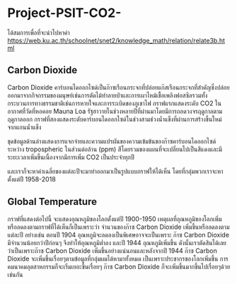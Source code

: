 # Project-PSIT-CO2-

ได้สมการเพื่อที่จะนำไปหาค่า https://web.ku.ac.th/schoolnet/snet2/knowledge_math/relation/relate3b.html

Carbon Dioxide
---------------------------------
Carbon Dioxide
คาร์บอนไดออกไซด์เป็นก๊าซเรือนกระจกที่ปล่อยแก๊สเรือนกระจกที่สำคัญซึ่งปล่อยออกมาจากกิจกรรมของมนุษย์เช่นการตัดไม้ทำลายป่าและการเผาไหม้เชื้อเพลิงฟอสซิลรวมทั้งกระบวนการทางธรรมชาติเช่นการหายใจและการระเบิดของภูเขาไฟ กราฟแรกแสดงระดับ CO2 ในอากาศที่วัดที่หอคอย Mauna Loa รัฐฮาวายในช่วงหลายปีที่ผ่านมาโดยมีการถอดวงจรฤดูกาลตามฤดูกาลออก กราฟที่สองแสดงระดับคาร์บอนไดออกไซด์ในช่วงสามช่วงน้ำแข็งที่ผ่านการสร้างขึ้นใหม่จากแกนน้ำแข็ง

ชุดข้อมูลด้านล่างแสดงการแจกจ่ายและความแปรผันของความเข้มข้นของก๊าซคาร์บอนไดออกไซด์ระหว่าง tropospheric ในส่วนต่อล้าน (ppm) สีโดยรวมของแผนที่จะเปลี่ยนไปเป็นสีแดงและมีระยะเวลาเพิ่มขึ้นเนื่องจากมีการเพิ่ม CO2 เป็นประจำทุกปี

และเราก็จะหาค่าเฉลี่ยของแต่ละปีจะมาทำออกมาเป็นรูปแบบกราฟให้ได้เห็น โดยที่กลุ่มพวกเราจะหาตั้งแต่ปี 1958-2018

Global Temperature
-----------------------
กราฟที่แสดงต่อไปนี้ จะแสดงอุณหภูมิของโลกตั้งแต่ปี 1900-1950
เหตุผลที่อุณหภูมิของโลกเพิ่มหรือลดลงตามกราฟที่ได้เห็นก็เป็นเพราะว่า จำนวนของก๊าซ Carbon Dioxide เพิ่มขึ้นหรือลดลงตามแต่ละปี
อย่างเช่น ตอนปี 1904 อุณหภูมิจะลดลงเป็นพิเศษอาจจะเป็นเพราะ ก๊าซ Carbon Dioxide มีจำนวนน้อยกว่าปีก่อนๆ จึงทำให้อุณหภูมิต่ำลง
และปี 1944 อุณหภูมิเพิ่มขึ้น ดังนั้นเราตัดสินได้เลยว่าเป็นเพราะก๊าซ Carbon Dioxide เพิ่มขึ้นอย่างแน่นอนและหลังจากปี 1944 ก๊าซ Carbon Dioxide จะเพิ่มขึ้นเรื่อยๆตามข้อมูลที่กลุ่มผมได้หามาทั้งหมด เป็นเพราะประชากรของโลกเพิ่มขึ้น การคมนาคมอุตสาหกรรมก็จะเริ่มเยอะขึ้นเรื่อยๆ ก๊าซ Carbon Dioxide ก็จะเพิ่มขึ้นมากขึ้นไปเรื่อยๆด้วยเช่นกัน


